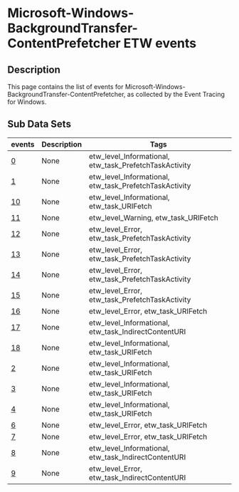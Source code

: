 # Microsoft-Windows-BackgroundTransfer-ContentPrefetcher ETW events

## Description
This page contains the list of events for Microsoft-Windows-BackgroundTransfer-ContentPrefetcher, as collected by the Event Tracing for Windows.

## Sub Data Sets
|events|Description|Tags|
|---|---|---|
|[0](events/event-0.md)|None|etw_level_Informational, etw_task_PrefetchTaskActivity|
|[1](events/event-1.md)|None|etw_level_Informational, etw_task_PrefetchTaskActivity|
|[10](events/event-10.md)|None|etw_level_Informational, etw_task_URIFetch|
|[11](events/event-11.md)|None|etw_level_Warning, etw_task_URIFetch|
|[12](events/event-12.md)|None|etw_level_Error, etw_task_PrefetchTaskActivity|
|[13](events/event-13.md)|None|etw_level_Error, etw_task_PrefetchTaskActivity|
|[14](events/event-14.md)|None|etw_level_Error, etw_task_PrefetchTaskActivity|
|[15](events/event-15.md)|None|etw_level_Error, etw_task_PrefetchTaskActivity|
|[16](events/event-16.md)|None|etw_level_Error, etw_task_URIFetch|
|[17](events/event-17.md)|None|etw_level_Informational, etw_task_IndirectContentURI|
|[18](events/event-18.md)|None|etw_level_Informational, etw_task_URIFetch|
|[2](events/event-2.md)|None|etw_level_Informational, etw_task_URIFetch|
|[3](events/event-3.md)|None|etw_level_Informational, etw_task_URIFetch|
|[4](events/event-4.md)|None|etw_level_Informational, etw_task_URIFetch|
|[6](events/event-6.md)|None|etw_level_Error, etw_task_URIFetch|
|[7](events/event-7.md)|None|etw_level_Error, etw_task_URIFetch|
|[8](events/event-8.md)|None|etw_level_Informational, etw_task_IndirectContentURI|
|[9](events/event-9.md)|None|etw_level_Error, etw_task_IndirectContentURI|
